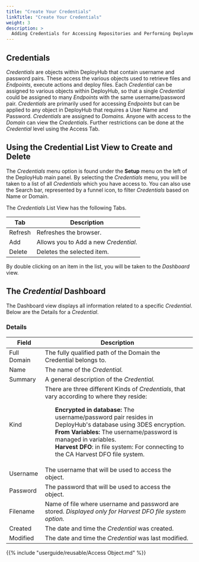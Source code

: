 ```yaml
---
title: "Create Your Credentials"
linkTitle: "Create Your Credentials"
weight: 3
description: >
  Adding Credentials for Accessing Repositories and Performing Deployments.
---
```


## Credentials

_Credentials_ are objects within DeployHub that contain username and password pairs. These access the various objects used to retrieve files and _Endpoints_, execute actions and deploy files. Each _Credential_ can be assigned to various objects within DeployHub, so that a single _Credential_ could be assigned to many _Endpoints_ with the same username/password pair. _Credentials_ are primarily used for accessing _Endpoints_ but can be applied to any object in DeployHub that requires a User Name and Password. _Credentials_ are assigned to _Domains._ Anyone with access to the _Domain_ can view the _Credentials_. Further restrictions can be done at the _Credential_ level using the Access Tab.

## Using the Credential List View to Create and Delete 
The _Credentials_ menu option is found under the **Setup** menu on the left of the DeployHub main panel. By selecting the _Credentials_ menu, you will be taken to a list of all _Credentials_ which you have access to. You can also use the Search bar, represented by a funnel icon, to filter _Credentials_ based on Name or Domain. 

The _Credentials_ List View has the following Tabs.

| Tab | Description |
| --- | --- |
|Refresh | Refreshes the browser. |
| Add | Allows you to Add a new _Credential_. |
| Delete | Deletes the selected item. |

By double clicking on an item in the list, you will be taken to the _Dashboard_ view. 

## The _Credential_ Dashboard 
The Dashboard view displays all information related to a specific _Credential_.  Below are the Details for a _Credential_. 

### Details 

| Field | Description |
| --- | --- |
| Full Domain | The fully qualified path of the Domain the Credential belongs to. |
| Name | The name of the _Credential._ |
| Summary | A general description of the _Credential._ |
| Kind | There are three different Kinds of _Credentials_, that vary according to where they reside:<ul style="list-style-type: none;"><li>**Encrypted in database:** The username/password pair resides in DeployHub's database using 3DES encryption.</li><li>**From Variables:** The username/password is managed in variables.</li><li>**Harvest DFO**: in file system: For connecting to the CA Harvest DFO file system.</li><ul style="list-style-type: none;"> |
| Username | The username that will be used to access the object. |
| Password | The password that will be used to access the object. |
| Filename | Name of file where username and password are stored. _Displayed only for Harvest DFO file system option._ |
| Created | The date and time the _Credential_ was created. |
| Modified | The date and time the _Credential_ was last modified. |

{{% include "userguide/reusable/Access Object.md" %}}




